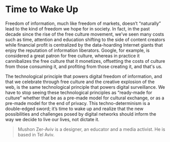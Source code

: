 
# Time to Wake Up

<p>Freedom of information, much like freedom of markets, doesn’t
“naturally” lead to the kind of freedom we hope for in society. In
fact, in the past decade since the rise of the free culture movement,
we’ve seen many costs such as time, attention and education shifting
to the side of content creators while financial profit is centralized
by the data-hoarding Internet giants that enjoy the reputation of
information liberators. Google, for example, is considered a great
patron for free culture, whereas in practice it cannibalizes the free
culture that it monetizes, offsetting the costs of culture from those
consuming it, and profiting from those creating it, and that's us.</p>

<p>The technological principle that powers digital freedom of
information, and that we celebrate through free culture and the
creative explosion of the web, is the same technological principle
that powers digital surveillance. We have to stop seeing these
technological principles as “ready-made for culture” whether that be
as a pre-made model for cultural exchange, or as a pre-made model for
the end of privacy. This techno-determinism is a double-edged sword;
it’s time to wake up and realize that the new possibilities and
challenges posed by digital networks should inform the way we decide
to live our lives, not dictate it.</p>


> Mushon Zer-Aviv is a designer, an educator and a media activist. He is based
in Tel Aviv.


